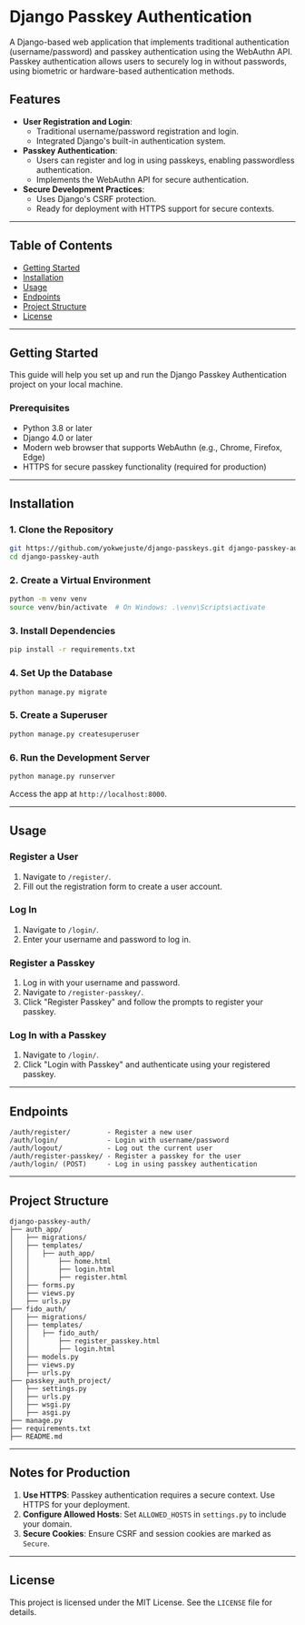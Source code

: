 # Django Passkey Authentication

A Django-based web application that implements traditional authentication (username/password) and passkey authentication using the WebAuthn API. Passkey authentication allows users to securely log in without passwords, using biometric or hardware-based authentication methods.

## Features

- **User Registration and Login**:
  - Traditional username/password registration and login.
  - Integrated Django's built-in authentication system.
- **Passkey Authentication**:
  - Users can register and log in using passkeys, enabling passwordless authentication.
  - Implements the WebAuthn API for secure authentication.
- **Secure Development Practices**:
  - Uses Django's CSRF protection.
  - Ready for deployment with HTTPS support for secure contexts.

---

## Table of Contents

- [Getting Started](#getting-started)
- [Installation](#installation)
- [Usage](#usage)
- [Endpoints](#endpoints)
- [Project Structure](#project-structure)
- [License](#license)

---

## Getting Started

This guide will help you set up and run the Django Passkey Authentication project on your local machine.

### Prerequisites

- Python 3.8 or later
- Django 4.0 or later
- Modern web browser that supports WebAuthn (e.g., Chrome, Firefox, Edge)
- HTTPS for secure passkey functionality (required for production)

---

## Installation

### 1. Clone the Repository

```bash
git https://github.com/yokwejuste/django-passkeys.git django-passkey-auth
cd django-passkey-auth
```

### 2. Create a Virtual Environment

```bash
python -m venv venv
source venv/bin/activate  # On Windows: .\venv\Scripts\activate
```

### 3. Install Dependencies

```bash
pip install -r requirements.txt
```

### 4. Set Up the Database

```bash
python manage.py migrate
```

### 5. Create a Superuser

```bash
python manage.py createsuperuser
```

### 6. Run the Development Server

```bash
python manage.py runserver
```

Access the app at `http://localhost:8000`.

---

## Usage

### Register a User

1. Navigate to `/register/`.
2. Fill out the registration form to create a user account.

### Log In

1. Navigate to `/login/`.
2. Enter your username and password to log in.

### Register a Passkey

1. Log in with your username and password.
2. Navigate to `/register-passkey/`.
3. Click "Register Passkey" and follow the prompts to register your passkey.

### Log In with a Passkey

1. Navigate to `/login/`.
2. Click "Login with Passkey" and authenticate using your registered passkey.

---

## Endpoints

```plaintext
/auth/register/         - Register a new user
/auth/login/            - Login with username/password
/auth/logout/           - Log out the current user
/auth/register-passkey/ - Register a passkey for the user
/auth/login/ (POST)     - Log in using passkey authentication
```

---

## Project Structure

```plaintext
django-passkey-auth/
├── auth_app/
│   ├── migrations/
│   ├── templates/
│   │   ├── auth_app/
│   │       ├── home.html
│   │       ├── login.html
│   │       ├── register.html
│   ├── forms.py
│   ├── views.py
│   ├── urls.py
├── fido_auth/
│   ├── migrations/
│   ├── templates/
│   │   ├── fido_auth/
│   │       ├── register_passkey.html
│   │       ├── login.html
│   ├── models.py
│   ├── views.py
│   ├── urls.py
├── passkey_auth_project/
│   ├── settings.py
│   ├── urls.py
│   ├── wsgi.py
│   ├── asgi.py
├── manage.py
├── requirements.txt
├── README.md
```

---

## Notes for Production

1. **Use HTTPS**: Passkey authentication requires a secure context. Use HTTPS for your deployment.
2. **Configure Allowed Hosts**: Set `ALLOWED_HOSTS` in `settings.py` to include your domain.
3. **Secure Cookies**: Ensure CSRF and session cookies are marked as `Secure`.

---

## License

This project is licensed under the MIT License. See the `LICENSE` file for details.
